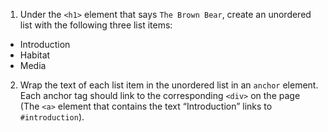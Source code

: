 1. Under the ```<h1>``` element that says ```The Brown Bear```, create an unordered list with the following three list items:

* Introduction
* Habitat
* Media

2. Wrap the text of each list item in the unordered list in an ```anchor``` element. Each anchor tag should link to the corresponding ```<div>``` on the page (The ```<a>``` element that contains the text “Introduction” links to ```#introduction```).